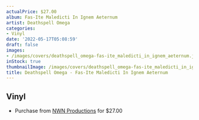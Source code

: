```yaml
---
actualPrice: $27.00
album: Fas-Ite Maledicti In Ignem Aeternum
artist: Deathspell Omega
categories:
- Vinyl
date: '2022-05-17T05:08:59'
draft: false
images:
- /images/covers/deathspell_omega-fas-ite_maledicti_in_ignem_aeternum.jpg
inStock: true
thumbnailImage: /images/covers/deathspell_omega-fas-ite_maledicti_in_ignem_aeternum-thumb.jpg
title: Deathspell Omega - Fas-Ite Maledicti In Ignem Aeternum
---
```


## Vinyl
* Purchase from [NWN Productions](http://shop.nwnprod.com/index.php?route=product/product&path=75&product_id=23353&sort=pd.name&order=ASC) for $27.00
